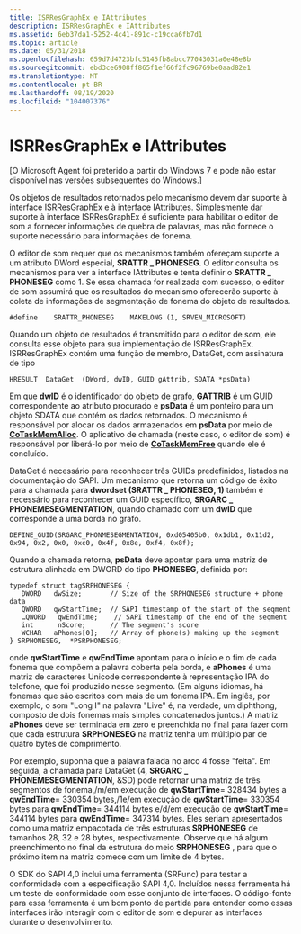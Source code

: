 ```yaml
---
title: ISRResGraphEx e IAttributes
description: ISRResGraphEx e IAttributes
ms.assetid: 6eb37da1-5252-4c41-891c-c19cca6fb7d1
ms.topic: article
ms.date: 05/31/2018
ms.openlocfilehash: 659d7d4723bfc5145fb8abcc77043031a0e48e8b
ms.sourcegitcommit: ebd3ce6908ff865f1ef66f2fc96769be0aad82e1
ms.translationtype: MT
ms.contentlocale: pt-BR
ms.lasthandoff: 08/19/2020
ms.locfileid: "104007376"
---
```

# <a name="isrresgraphex-and-iattributes"></a>ISRResGraphEx e IAttributes

\[O Microsoft Agent foi preterido a partir do Windows 7 e pode não estar disponível nas versões subsequentes do Windows.\]

Os objetos de resultados retornados pelo mecanismo devem dar suporte à interface ISRResGraphEx e à interface IAttributes. Simplesmente dar suporte à interface ISRResGraphEx é suficiente para habilitar o editor de som a fornecer informações de quebra de palavras, mas não fornece o suporte necessário para informações de fonema.

O editor de som requer que os mecanismos também ofereçam suporte a um atributo DWord especial, **SRATTR \_ PHONESEG**. O editor consulta os mecanismos para ver a interface IAttributes e tenta definir o **SRATTR \_ PHONESEG** como 1. Se essa chamada for realizada com sucesso, o editor de som assumirá que os resultados do mecanismo oferecerão suporte à coleta de informações de segmentação de fonema do objeto de resultados.

`#define    SRATTR_PHONESEG    MAKELONG (1, SRVEN_MICROSOFT)`

Quando um objeto de resultados é transmitido para o editor de som, ele consulta esse objeto para sua implementação de ISRResGraphEx. ISRResGraphEx contém uma função de membro, DataGet, com assinatura de tipo

`HRESULT  DataGet  (DWord, dwID, GUID gAttrib, SDATA *psData)`

Em que **dwID** é o identificador do objeto de grafo, **GATTRIB** é um GUID correspondente ao atributo procurado e **psData** é um ponteiro para um objeto SDATA que contém os dados retornados. O mecanismo é responsável por alocar os dados armazenados em **psData** por meio de [**CoTaskMemAlloc**](/windows/desktop/api/combaseapi/nf-combaseapi-cotaskmemalloc). O aplicativo de chamada (neste caso, o editor de som) é responsável por liberá-lo por meio de [**CoTaskMemFree**](/windows/desktop/api/combaseapi/nf-combaseapi-cotaskmemfree) quando ele é concluído.

DataGet é necessário para reconhecer três GUIDs predefinidos, listados na documentação do SAPI. Um mecanismo que retorna um código de êxito para a chamada para **dwordset (SRATTR \_ PHONESEG, 1)** também é necessário para reconhecer um GUID específico, **SRGARC \_ PHONEMESEGMENTATION**, quando chamado com um **dwID** que corresponde a uma borda no grafo.

`DEFINE_GUID(SRGARC_PHONMESEGMENTATION, 0xd05405b0, 0x1db1, 0x11d2, 0x94, 0x2, 0x0, 0xc0, 0x4f, 0x8e, 0xf4, 0x8f);`

Quando a chamada retorna, **psData** deve apontar para uma matriz de estrutura alinhada em DWORD do tipo **PHONESEG**, definida por:

``` syntax
typedef struct tagSRPHONESEG {
   DWORD   dwSize;       // Size of the SRPHONESEG structure + phone data
   QWORD   qwStartTime;  // SAPI timestamp of the start of the seqment
   …QWORD   qwEndTime;    // SAPI timestamp of the end of the seqment
   int      nScore;      // The segment's score
   WCHAR   aPhones[0];   // Array of phone(s) making up the segment
} SRPHONESEG,  *PSRPHONESEG;
```

onde **qwStartTime** e **qwEndTime** apontam para o início e o fim de cada fonema que compõem a palavra coberta pela borda, e **aPhones** é uma matriz de caracteres Unicode correspondente à representação IPA do telefone, que foi produzido nesse segmento. (Em alguns idiomas, há fonemas que são escritos com mais de um fonema IPA. Em inglês, por exemplo, o som "Long I" na palavra "Live" é, na verdade, um diphthong, composto de dois fonemas mais simples concatenados juntos.) A matriz **aPhones** deve ser terminada em zero e preenchida no final para fazer com que cada estrutura **SRPHONESEG** na matriz tenha um múltiplo par de quatro bytes de comprimento.

Por exemplo, suponha que a palavra falada no arco 4 fosse "feita". Em seguida, a chamada para DataGet (4, **SRGARC \_ PHONEMESEGMENTATION**, &SD) pode retornar uma matriz de três segmentos de fonema,/m/em execução de **qwStartTime**= 328434 bytes a **qwEndTime**= 330354 bytes,/1e/em execução de **qwStartTime**= 330354 bytes para **qwEndTime**= 344114 bytes e/d/em execução de **qwStartTime**= 344114 bytes para **qwEndTime**= 347314 bytes. Eles seriam apresentados como uma matriz empacotada de três estruturas **SRPHONESEG** de tamanhos 28, 32 e 28 bytes, respectivamente. Observe que há algum preenchimento no final da estrutura do meio **SRPHONESEG** , para que o próximo item na matriz comece com um limite de 4 bytes.

O SDK do SAPI 4,0 inclui uma ferramenta (SRFunc) para testar a conformidade com a especificação SAPI 4,0. Incluídos nessa ferramenta há um teste de conformidade com esse conjunto de interfaces. O código-fonte para essa ferramenta é um bom ponto de partida para entender como essas interfaces irão interagir com o editor de som e depurar as interfaces durante o desenvolvimento.

 

 